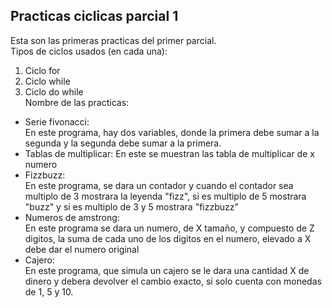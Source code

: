 ## Practicas ciclicas parcial 1  
Esta son las primeras practicas del primer parcial.  
Tipos de ciclos usados (en cada una):  
1. Ciclo for
2. Ciclo while
3. Ciclo do while  
Nombre de las practicas:  
* Serie fivonacci:  
            En este programa, hay dos variables, donde la primera debe sumar a la segunda y la segunda debe sumar a la primera.  
* Tablas de multiplicar:
            En este se muestran las tabla de multiplicar de x numero  
* Fizzbuzz:  
            En este programa, se dara un contador y cuando el contador sea multiplo de 3 mostrara la leyenda "fizz", si es multiplo de 5 mostrara "buzz" y si es multiplo de 3 y 5 mostrara "fizzbuzz"
* Numeros de amstrong:   
            En este programa se dara un numero, de X tamaño, y compuesto de Z digitos, la suma de cada uno de los digitos en el numero, elevado a X debe dar el numero original
* Cajero:  
            En este programa, que simula un cajero se le dara una cantidad X de dinero y debera devolver el cambio exacto, si solo cuenta con  monedas de 1, 5 y 10.
